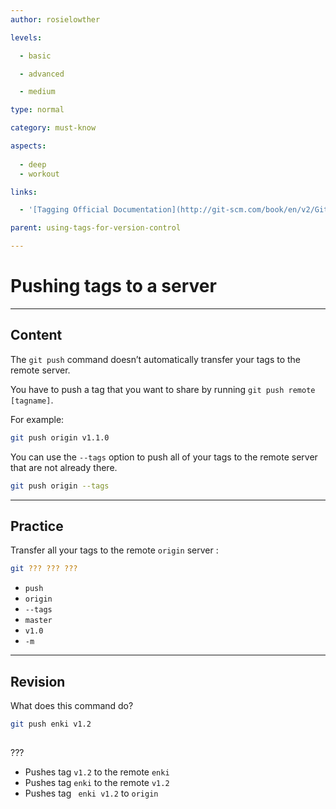 ```yaml
---
author: rosielowther

levels:

  - basic

  - advanced

  - medium

type: normal

category: must-know

aspects:
  
  - deep
  - workout

links:

  - '[Tagging Official Documentation](http://git-scm.com/book/en/v2/Git-Basics-Tagging){website}'

parent: using-tags-for-version-control

---
```


# Pushing tags to a server

---
## Content

The `git push` command doesn’t automatically transfer your tags to the remote server. 

You have to push a tag that you want to share by running `git push remote [tagname]`. 

For example:
```bash
git push origin v1.1.0
```
You can use the `--tags` option to push all of your tags to the remote server that are not already there.
```bash
git push origin --tags
```

---
## Practice

Transfer all your tags to the remote  `origin` server :
```bash
git ??? ??? ???
```

* `push`
* `origin`
* `--tags`
* `master`
* `v1.0`
* `-m`

---
## Revision

What does this command do?
```bash
git push enki v1.2
 
```
???

* Pushes tag `v1.2` to the remote `enki`
* Pushes tag `enki` to the remote `v1.2`
* Pushes tag ` enki v1.2` to `origin`

 
 
